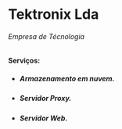 # Tektronix  Lda 
###### *Empresa de Técnologia*



#### **Serviços:**
-  ##### 	Armazenamento em nuvem.
-  ##### 	Servidor Proxy.
-  ##### 	Servidor Web.
